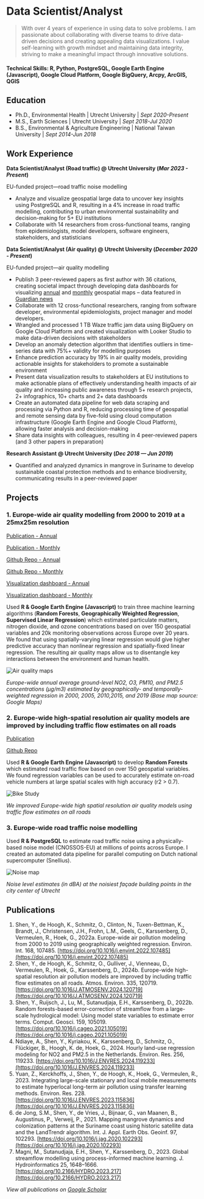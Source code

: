 # Data Scientist/Analyst

> With over 4 years of experience in using data to solve problems. I am passionate about collaborating with diverse teams to drive data-driven decisions and creating appealing data visualizations. I value self-learning with growth mindset and maintaining data integrity, striving to make a meaningful impact through innovative solutions. 

#### Technical Skills: R, Python, PostgreSQL, Google Earth Engine (Javascript), Google Cloud Platform, Google BigQuery, Arcpy, ArcGIS, QGIS

## Education

- Ph.D., Environmental Health  | Utrecht University | _Sept 2020-Present_
- M.S., Earth Sciences	| Utrecht University | _Sept 2018-Jul 2020_
- B.S., Environmental & Agriculture Engineering | National Taiwan University | _Sept 2014-Jun 2018_

## Work Experience

**Data Scientist/Analyst (Road traffic) @ Utrecht University (_Mar 2023  - Present_)**

EU-funded project—road traffic noise modelling
- Analyze and visualize geospatial large data to uncover key insights using PostgreSQL and R, resulting in a 4% increase in road traffic modelling, contributing to urban environmental sustainability and decision-making for 5+ EU institutions
- Collaborate with 14 researchers from cross-functional teams, ranging from epidemiologists, model developers, software engineers, stakeholders, and statisticians



**Data Scientist/Analyst (Air quality) @ Utrecht University (_December 2020 - Present_)**

EU-funded project—air quality modelling
-	Publish 3 peer-reviewed papers as first author with 36 citations, creating societal impact through developing data dashboards for visualizing [annual](https://youchenshenuu.users.earthengine.app/view/expanse-air-pollution-20-yr-maps) and [monthly](https://youchenshenuu.users.earthengine.app/view/expanse-monthly-average-air-pollution-maps) geospatial maps – data featured in [Guardian news](https://www.theguardian.com/environment/2023/sep/20/revealed-almost-everyone-in-europe-breathing-toxic-air)
-	Collaborate with 12 cross-functional researchers, ranging from software developer, environmental epidemiologists, project manager and model developers.
-	Wrangled and processed 1 TB Waze traffic jam data using BigQuery on Google Cloud Platform and created visualization with Looker Studio to make data-driven decisions with stakeholders
-	Develop an anomaly detection algorithm that identifies outliers in time-series data with 75%+ validity for modelling purposes
-	Enhance prediction accuracy by 19% in air quality models, providing actionable insights for stakeholders to promote a sustainable environment
-	Present data visualization results to stakeholders at EU institutions to make actionable plans of effectively understanding health impacts of air quality and increasing public awareness through 5+ research projects, 2+ infographics, 10+ charts and 2+ data dashboards
-	Create an automated data pipeline for web data scraping and processing via Python and R, reducing processing time of geospatial and remote sensing data by five-fold using cloud computation infrastructure (Google Earth Engine and Google Cloud Platform), allowing faster analysis and decision-making
-	Share data insights with colleagues, resulting in 4 peer-reviewed papers (and 3 other papers in preparation)

**Research Assistant @ Utrecht University (_Dec 2018 — Jun 2019_)**

-	Quantified and analyzed dynamics in mangrove in Suriname to develop sustainable coastal protection methods and to enhance biodiversity, communicating results in a peer-reviewed paper

## Projects

### 1. Europe-wide air quality modelling from 2000 to 2019 at a 25mx25m resolution
[Publication - Annual](https://www.sciencedirect.com/science/article/pii/S0160412022004123)

[Publication - Monthly](https://www.sciencedirect.com/science/article/pii/S0048969724006879)

[Github Repo - Annual](https://github.com/co822ee/EXPANSE_algorithm)

[Github Repo - Monthly](https://github.com/co822ee/expanse_multiyear/)

[Visualization dashboard - Annual](https://youchenshenuu.users.earthengine.app/view/expanse-air-pollution-20-yr-maps)

[Visualization dashboard - Monthly](https://youchenshenuu.users.earthengine.app/view/expanse-monthly-average-air-pollution-maps)

Used **R & Google Earth Engine (Javascript)** to train three machine learning algorithms (**Random Forests**, **Geographically Weighted Regression**, **Supervised Linear Regression**) which estimated particulate matters, nitrogen dioxide, and ozone concentrations based on over 150 geospatial variables and 20k monitoring observations across Europe over 20 years. We found that using spatially-varying linear regression would give higher predictive accuracy than nonlinear regression and spatially-fixed linear regression. The resulting air quality maps allow us to disentangle key interactions between the environment and human health.

![Air quality maps](/assets/img/air-quality-maps.jpg)

_Europe-wide annual average ground-level NO2, O3, PM10, and PM2.5 concentrations (µg/m3) estimated by geographically- and temporally-weighted regression in 2000, 2005, 2010,2015, and 2019 (Base map source: Google Maps)_

### 2. Europe-wide high-spatial resolution air quality models are improved by including traffic flow estimates on all roads

[Publication](https://www.sciencedirect.com/science/article/pii/S1352231024003947)

[Github Repo](https://github.com/co822ee/eu_roadTraffic)

Used **R & Google Earth Engine (Javascript)** to develop **Random Forests** which estimated road traffic flow based on over 150 geospatial variables. We found regression variables can be used to accurately estimate on-road vehicle numbers at large spatial scales with high accuracy (r2 > 0.7).

![Bike Study](/assets/img/AtmosphericEnvironment-toc.jpg)

_We improved Europe-wide high spatial resolution air quality models using traffic flow estimates on all roads_

### 3. Europe-wide road traffic noise modelling

Used **R & PostgreSQL** to estimate road traffic noise using a physically-based noise model (CNOSSOS-EU) at millions of points across Europe. I created an automated data pipeline for parallel computing on Dutch national supercomputer (Snellius).

![Noise map](/assets/img/noise-utrecht.jpg)

_Noise level estimates (in dBA) at the noisiest façade building points in the city center of Utrecht_



## Publications

1. Shen, Y., de Hoogh, K., Schmitz, O., Clinton, N., Tuxen-Bettman, K., Brandt, J., Christensen, J.H., Frohn, L.M., Geels, C., Karssenberg, D., Vermeulen, R., Hoek, G., 2022a. Europe-wide air pollution modeling from 2000 to 2019 using geographically weighted regression. Environ. Int. 168, 107485. [https://doi.org/10.1016/j.envint.2022.107485](https://doi.org/10.1016/j.envint.2022.107485)
2. Shen, Y., de Hoogh, K., Schmitz, O., Gulliver, J., Vienneau, D., Vermeulen, R., Hoek, G., Karssenberg, D., 2024b. Europe-wide high-spatial resolution air pollution models are improved by including traffic flow estimates on all roads. Atmos. Environ. 335, 120719. [https://doi.org/10.1016/J.ATMOSENV.2024.120719](https://doi.org/10.1016/J.ATMOSENV.2024.120719)
3. Shen, Y., Ruijsch, J., Lu, M., Sutanudjaja, E.H., Karssenberg, D., 2022b. Random forests-based error-correction of streamflow from a large-scale hydrological model: Using model state variables to estimate error terms. Comput. Geosci. 159, 105019. [https://doi.org/10.1016/j.cageo.2021.105019](https://doi.org/10.1016/j.cageo.2021.105019)
4. Ndiaye, A., Shen, Y., Kyriakou, K., Karssenberg, D., Schmitz, O., Flückiger, B., Hoogh, K. de, Hoek, G., 2024. Hourly land-use regression modeling for NO2 and PM2.5 in the Netherlands. Environ. Res. 256, 119233. [https://doi.org/10.1016/J.ENVRES.2024.119233](https://doi.org/10.1016/J.ENVRES.2024.119233)
5. Yuan, Z., Kerckhoffs, J., Shen, Y., de Hoogh, K., Hoek, G., Vermeulen, R., 2023. Integrating large-scale stationary and local mobile measurements to estimate hyperlocal long-term air pollution using transfer learning methods. Environ. Res. 228. [https://doi.org/10.1016/J.ENVRES.2023.115836](https://doi.org/10.1016/J.ENVRES.2023.115836)
6. de Jong, S.M., Shen, Y., de Vries, J., Bijnaar, G., van Maanen, B., Augustinus, P., Verweij, P., 2021. Mapping mangrove dynamics and colonization patterns at the Suriname coast using historic satellite data and the LandTrendr algorithm. Int. J. Appl. Earth Obs. Geoinf. 97, 102293. [https://doi.org/10.1016/j.jag.2020.102293](https://doi.org/10.1016/j.jag.2020.102293)
7. Magni, M., Sutanudjaja, E.H., Shen, Y., Karssenberg, D., 2023. Global streamflow modelling using process-informed machine learning. J. Hydroinformatics 25, 1648–1666. [https://doi.org/10.2166/HYDRO.2023.217](https://doi.org/10.2166/HYDRO.2023.217)


_View all publications on [Google Scholar](https://scholar.google.com/citations?user=0zgXCWwAAAAJ&hl=en)_
